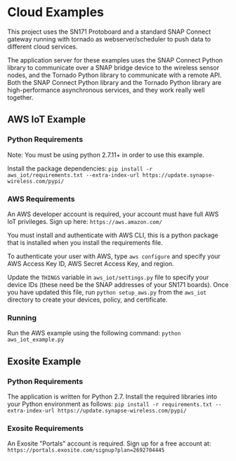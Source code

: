 # Cloud Examples

This project uses the SN171 Protoboard and a standard SNAP Connect
gateway running with tornado as webserver/scheduler to push data to different cloud services.

The application server for these examples uses the SNAP Connect Python library to communicate over a SNAP bridge
device to the wireless sensor nodes, and the Tornado Python library to communicate with a remote API. Both the SNAP 
Connect Python library and the Tornado Python library are high-performance asynchronous services, and they work 
really well together.

## AWS IoT Example
### Python Requirements
Note: You must be using python 2.7.11+ in order to use this example.

Install the package dependencies:
```pip install -r aws_iot/requirements.txt --extra-index-url https://update.synapse-wireless.com/pypi/```

### AWS Requirements
An AWS developer account is required, your account must have full AWS IoT privileges. 
Sign up here: ```https://aws.amazon.com/```

You must install and authenticate with AWS CLI, this is a python package that is installed when you install the 
requirements file.

To authenticate your user with AWS, type ```aws configure``` and specify your AWS Access Key ID, AWS Secret Access Key, 
and region.

Update the ```THINGS``` variable in ```aws_iot/settings.py``` file to specify your device IDs (these need be the SNAP 
addresses of your SN171 boards). Once you have updated this file, run ```python setup_aws.py``` from the ```aws_iot```
directory to create your devices, policy, and certificate.

### Running
Run the AWS example using the following command:
```python aws_iot_example.py```

## Exosite Example
### Python Requirements
The application is written for Python 2.7. Install the required libraries into your Python environment as follows:
```pip install -r requirements.txt --extra-index-url https://update.synapse-wireless.com/pypi/```

### Exosite Requirements
An Exosite "Portals" account is required. Sign up for a free account at:
```https://portals.exosite.com/signup?plan=2692704445```